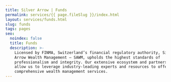 ```yaml
---
title: Silver Arrow | Funds
permalink: services/{{ page.fileSlug }}/index.html
layout: services/funds.html
slug: funds
tags: pages
seo:
  noindex: false
  title: Funds
  description: >-
    Licensed by FINMA, Switzerland’s financial regulatory authority, Silver
    Arrow Wealth Management — SAWM, upholds the highest standards of
    professionalism and integrity. Our extensive ecosystem and partnership model
    allow us to leverage industry-leading experts and resources to offer
    comprehensive wealth management services.
---
```



